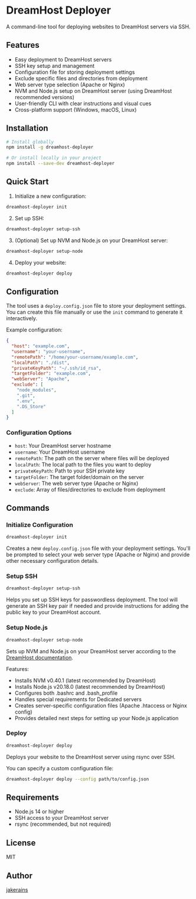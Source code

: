 # DreamHost Deployer

A command-line tool for deploying websites to DreamHost servers via SSH.

## Features

- Easy deployment to DreamHost servers
- SSH key setup and management
- Configuration file for storing deployment settings
- Exclude specific files and directories from deployment
- Web server type selection (Apache or Nginx)
- NVM and Node.js setup on DreamHost server (using DreamHost recommended versions)
- User-friendly CLI with clear instructions and visual cues
- Cross-platform support (Windows, macOS, Linux)

## Installation

```bash
# Install globally
npm install -g dreamhost-deployer

# Or install locally in your project
npm install --save-dev dreamhost-deployer
```

## Quick Start

1. Initialize a new configuration:

```bash
dreamhost-deployer init
```

2. Set up SSH:

```bash
dreamhost-deployer setup-ssh
```

3. (Optional) Set up NVM and Node.js on your DreamHost server:

```bash
dreamhost-deployer setup-node
```

4. Deploy your website:

```bash
dreamhost-deployer deploy
```

## Configuration

The tool uses a `deploy.config.json` file to store your deployment settings. You can create this file manually or use the `init` command to generate it interactively.

Example configuration:

```json
{
  "host": "example.com",
  "username": "your-username",
  "remotePath": "/home/your-username/example.com",
  "localPath": "./dist",
  "privateKeyPath": "~/.ssh/id_rsa",
  "targetFolder": "example.com",
  "webServer": "Apache",
  "exclude": [
    "node_modules",
    ".git",
    ".env",
    ".DS_Store"
  ]
}
```

### Configuration Options

- `host`: Your DreamHost server hostname
- `username`: Your DreamHost username
- `remotePath`: The path on the server where files will be deployed
- `localPath`: The local path to the files you want to deploy
- `privateKeyPath`: Path to your SSH private key
- `targetFolder`: The target folder/domain on the server
- `webServer`: The web server type (Apache or Nginx)
- `exclude`: Array of files/directories to exclude from deployment

## Commands

### Initialize Configuration

```bash
dreamhost-deployer init
```

Creates a new `deploy.config.json` file with your deployment settings. You'll be prompted to select your web server type (Apache or Nginx) and provide other necessary configuration details.

### Setup SSH

```bash
dreamhost-deployer setup-ssh
```

Helps you set up SSH keys for passwordless deployment. The tool will generate an SSH key pair if needed and provide instructions for adding the public key to your DreamHost account.

### Setup Node.js

```bash
dreamhost-deployer setup-node
```

Sets up NVM and Node.js on your DreamHost server according to the [DreamHost documentation](https://help.dreamhost.com/hc/en-us/articles/360029083351-Installing-a-custom-version-of-NVM-and-Node-js). 

Features:
- Installs NVM v0.40.1 (latest recommended by DreamHost)
- Installs Node.js v20.18.0 (latest recommended by DreamHost)
- Configures both .bashrc and .bash_profile
- Handles special requirements for Dedicated servers
- Creates server-specific configuration files (Apache .htaccess or Nginx config)
- Provides detailed next steps for setting up your Node.js application

### Deploy

```bash
dreamhost-deployer deploy
```

Deploys your website to the DreamHost server using rsync over SSH.

You can specify a custom configuration file:

```bash
dreamhost-deployer deploy --config path/to/config.json
```

## Requirements

- Node.js 14 or higher
- SSH access to your DreamHost server
- rsync (recommended, but not required)

## License

MIT

## Author

[jakerains](https://github.com/jakerains)